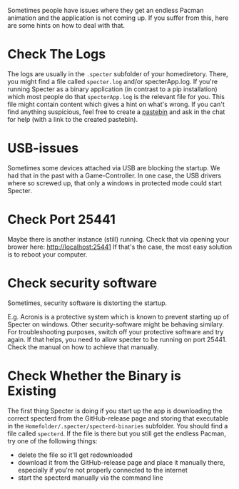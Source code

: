 Sometimes people have issues where they get an endless Pacman animation and the application is not coming up. If you suffer from this, here are some hints on how to deal with that.

# Check The Logs
The logs are usually in the `.specter` subfolder of your homediretory. There, you might find a file called `specter.log` and/or specterApp.log. If you're running Specter as a binary application (in contrast to a pip installation) which most people do that `specterApp.log` is the relevant file for you. This file might contain content which gives a hint on what's wrong. If you can't find anything suspicious, feel free to create a [pastebin](https://pastebin.com/) and ask in the chat for help (with a link to the created pastebin).

# USB-issues
Sometimes some devices attached via USB are blocking the startup. We had that in the past with a Game-Controller. In one case, the USB drivers where so screwed up, that only a windows in protected mode could start Specter.

# Check Port 25441
Maybe there is another instance (still) running. Check that via opening your brower here: [http://localhost:25441](http://localhost:25441)
If that's the case, the most easy solution is to reboot your computer.

# Check security software
Sometimes, security software is distorting the startup.

E.g. Acronis is a protective system which is known to prevent starting up of Specter on windows. Other security-software might be behaving similary. For troubleshooting purposes, switch off your protective software and try again. If that helps, you need to allow specter to be running on port 25441. Check the manual on how to achieve that manually.

# Check Whether the Binary is Existing
The first thing Specter is doing if you start up the app is downloading the correct specterd from the GitHub-release page and storing that executable in the `Homefolder/.specter/specterd-binaries` subfolder. You should find a file called `specterd`.
If the file is there but you still get the endless Pacman, try one of the following things:
* delete the file so it'll get redownloaded
* download it from the GitHub-release page and place it manually there, especially if you're not properly connected to the internet
* start the specterd manually via the command line
